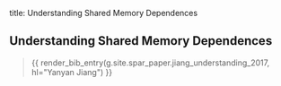 title: Understanding Shared Memory Dependences

## Understanding Shared Memory Dependences

> {{ render_bib_entry(g.site.spar_paper.jiang_understanding_2017, hl="Yanyan Jiang") }}
